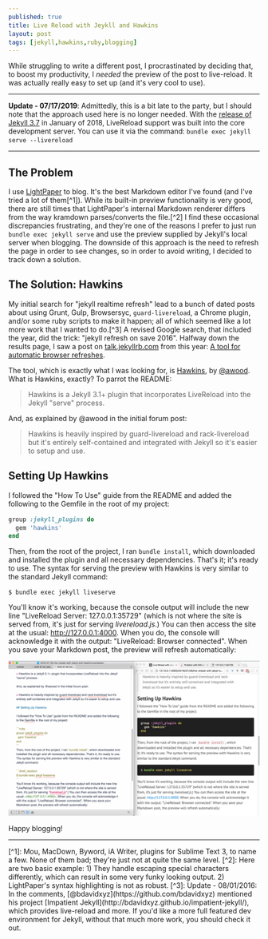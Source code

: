```yaml
---
published: true
title: Live Reload with Jeykll and Hawkins
layout: post
tags: [jekyll,hawkins,ruby,blogging]
---
```

While struggling to write a different post, I procrastinated by deciding that, to boost my productivity, I *needed* the preview of the post to live-reload. It was actually really easy to set up (and it's very cool to use). <!--more-->

___
**Update - 07/17/2019**: Admittedly, this is a bit late to the party, but I should note that the approach used here is no longer needed. With the [release of Jekyll 3.7](https://jekyllrb.com/news/2018/01/02/jekyll-3-7-0-released/) in January of 2018, LiveReload support was built into the core development server. You can use it via the command: `bundle exec jekyll serve --livereload`

___

## The Problem

I use [LightPaper](http://lightpaper.42squares.in/) to blog. It's the best Markdown editor I've found (and I've tried a lot of them[^1]). While its built-in preview functionality is very good, there are still times that LightPaper's internal Markdown renderer differs from the way kramdown parses/converts the file.[^2] I find these occasional discrepancies frustrating, and they're one of the reasons I prefer to just run `bundle exec jekyll serve` and use the preview supplied by Jekyll's local server when blogging. The downside of this approach is the need to refresh the page in order to see changes, so in order to avoid writing, I decided to track down a solution.

## The Solution: Hawkins

My initial search for "jekyll realtime refresh" lead to a bunch of dated posts about using Grunt, Gulp, Browsersyc, `guard-livereload`, a Chrome plugin, and/or some ruby scripts to make it happen; all of which seemed like a lot more work that I wanted to do.[^3] A revised Google search, that included the year, did the trick: "jekyll refresh on save 2016". Halfway down the results page, I saw a post on [talk.jekyllrb.com](https://talk.jekyllrb.com/) from this year: [A tool for automatic browser refreshes](https://talk.jekyllrb.com/t/a-tool-for-automatic-browser-refreshes/2150).

The tool, which is exactly what I was looking for, is [Hawkins](https://github.com/awood/hawkins), by [@awood](https://github.com/awood). What is Hawkins, exactly? To parrot the README:

> Hawkins is a Jekyll 3.1+ plugin that incorporates LiveReload into the Jekyll "serve" process.

And, as explained by @awood in the initial forum post:

> Hawkins is heavily inspired by guard-livereload and rack-livereload but it's entirely self-contained and integrated with Jekyll so it's easier to setup and use.

## Setting Up Hawkins

I followed the "How To Use" guide from the README and added the following to the Gemfile in the root of my project:

```ruby
group :jekyll_plugins do
  gem 'hawkins'
end
```
Then, from the root of the project, I ran `bundle install`, which downloaded and installed the plugin and all necessary dependencies. That's it; it's ready to use. The syntax for serving the preview with Hawkins is very similar to the standard Jekyll command:

```shell-session
$ bundle exec jekyll liveserve
```
You'll know it's working, because the console output will include the new line "LiveReload Server: 127.0.0.1:35729" (which is not where the site is served from, it's just for serving *livereload.js*.) You can then access the site at the usual: <http://127.0.0.1:4000>. When you do, the console will acknowledge it with the output: "LiveReload: Browser connected". When you save your Markdown post, the preview will refresh automatically:

![blogging with LightPaper, Jekyll, and LiveReload by Hawkins](/public/assets/images/hawkins-jekyll-lightpaper-preview.png)

Happy blogging!



<hr />
[^1]: Mou, MacDown, Byword, iA Writer, plugins for Sublime Text 3, to name a few. None of them bad; they're just not at quite the same level.
[^2]: Here are two basic example: 1) They handle escaping special characters differently, which can result in some very funky looking output. 2) LightPaper's syntax highlighting is not as robust.
[^3]: Update - 08/01/2016: In the comments, [@bdavidxyz](https://github.com/bdavidxyz) mentioned his project [Impatient Jekyll](http://bdavidxyz.github.io/impatient-jekyll/), which provides live-reload and more. If you'd like a more full featured dev environment for Jekyll, without that much more work, you should check it out.
